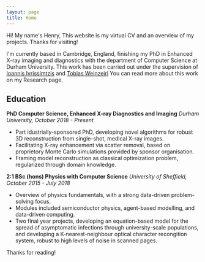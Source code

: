```yaml
---
layout: page
title: Home
---
```


<p class="message">
  Hi! My name's Henry, This website is my virtual CV and an overview of my projects. Thanks for visiting!
</p>

I'm currently based in Cambridge, England, finishing my PhD in Enhanced X-ray imaging and diagnostics with the department of Computer Science at Durham University.
This work has been carried out under the supervision of [Ioannis Ivrissimtzis](https://www.durham.ac.uk/staff/ioannis-ivrissimtzis/) and [Tobias Weinzeirl](https://www.durham.ac.uk/staff/tobias-weinzierl/)
You can read more about this work on my Research page.

## Education

**PhD Computer Science, Enhanced X-ray Diagnostics and Imaging**
*Durham University, October 2018 - Present*

* Part idustrially-sponsored PhD, developing novel algorithms for robust 3D reconstruction from single-shot, medical X-ray images.
* Facilitating X-ray enhancement via scatter removal, based on proprietory Monte Carlo simulations provided by sponsor organisation.
* Framing model reconstruction as classical optimization problem, regularized through domain knowledge.

**2:1 BSc (hons) Physics with Computer Science**
*University of Sheffield, October 2015 - July 2018*

* Overview of physics fundamentals, with a strong data-driven problem-solving focus.
* Modules included semiconductor physics, agent-based modelling, and data-driven computing.
* Two final year projects, developing an equation-based model for the spread of asymptomatic infections through university-scale populations, and developing a K-nearest-neighbour optical character recongition system, robust to high levels of noise in scanned pages.

Thanks for reading!
